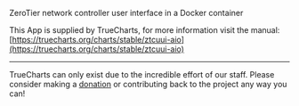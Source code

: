 ZeroTier network controller user interface in a Docker container

This App is supplied by TrueCharts, for more information visit the manual: [https://truecharts.org/charts/stable/ztcuui-aio](https://truecharts.org/charts/stable/ztcuui-aio)

---

TrueCharts can only exist due to the incredible effort of our staff.
Please consider making a [donation](https://truecharts.org/sponsor) or contributing back to the project any way you can!
